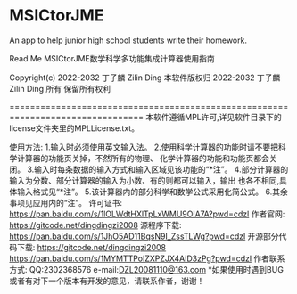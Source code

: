 # MSICtorJME
An app to help junior high school students write their homework.

Read Me
MSICtorJME数学科学多功能集成计算器使用指南

Copyright(c) 2022-2032 丁子麟 Zilin Ding
本软件版权归 2022-2032 丁子麟 Zilin Ding 所有
保留所有权利

================================================================================
	本软件遵循MPL许可,详见软件目录下的license文件夹里的MPLLicense.txt。
	
使用方法:
	1.输入时必须使用英文输入法。
	2.使用科学计算器的功能时请不要把科学计算器的功能页关掉，不然所有的物理、
	化学计算器的功能和功能页都会关闭。
	3.输入时每条数据的输入方式和输入区域见该功能的“*注”。
	4.部分计算器的输入为分数、部分计算器的输入为小数、有的则都可以输入，输出
	也各不相同,具体输入格式见“*注”。
	5.该计算器内的部分科学和数学公式采用化简公式。
	6.其余事项见应用内的“注”。
许可证书:
	https://pan.baidu.com/s/1lOLWdtHXlTpLxWMU9OlA7A?pwd=cdzl
作者官网:
	https://gitcode.net/dingdingzi2008
源程序下载:
	https://pan.baidu.com/s/1JhO5AD11BqsN9I_ZssTLWg?pwd=cdzl
开源部分代码下载:
	https://gitcode.net/dingdingzi2008
	https://pan.baidu.com/s/1MYMTTPoIZXPZJX4AiD3zPg?pwd=cdzl
作者联系方式:
	QQ:2302368576
	e-mail:DZL20081110@163.com
*如果使用时遇到BUG或者有对下一个版本有开发的意见，请联系作者，谢谢！
